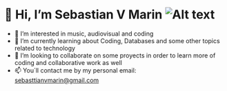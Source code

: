 # 👋 Hi, I’m Sebastian V Marin ![Alt text](https://media.giphy.com/media/2vnGKHTRcuOTAkT2qA/giphy.gif)
- 👀 I’m interested in music, audiovisual and coding
- 🌱 I’m currently learning about Coding, Databases and some other topics related to technology 
- :metal: I’m looking to collaborate on some proyects in order to learn more of coding and collaborative work as well 
- 📫 You´ll contact me by my personal email: sebasttianvmarin@gmail.com 

<!---
SebasttianM/SebasttianM is a ✨ special ✨ repository because its `README.md` (this file) appears on your GitHub profile.
You can click the Preview link to take a look at your changes.
--->
